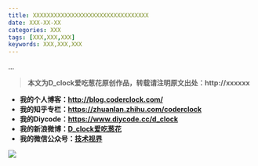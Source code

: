 ```yaml
---
title: XXXXXXXXXXXXXXXXXXXXXXXXXXXXXXXXX
date: XXX-XX-XX
categories: XXX
tags: [XXX,XXX,XXX]
keywords: XXX,XXX,XXX
---
```


...

<!-- more -->

> **本文为D_clock爱吃葱花原创作品，转载请注明原文出处：http://xxxxxx**

- **我的个人博客：http://blog.coderclock.com/**
- **我的知乎专栏：https://zhuanlan.zhihu.com/coderclock**
- **我的Diycode：https://www.diycode.cc/d_clock**
- **我的新浪微博：[D_clock爱吃葱花](http://weibo.com/u/2480694892)**
- **我的微信公众号：[技术视界](https://diycode.b0.upaiyun.com/photo/2017/a3fc893f2cf4d4ab33ac32666d00a793.jpg)**

![](https://diycode.b0.upaiyun.com/photo/2017/a3fc893f2cf4d4ab33ac32666d00a793.jpg)


